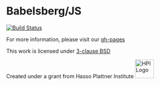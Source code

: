 Babelsberg/JS
=============
[![Build Status](https://travis-ci.org/timfel/babelsberg-js.png?branch=master)](https://travis-ci.org/timfel/babelsberg-js)

For more information, please visit our [gh-pages](http://babelsberg.github.io/babelsberg-js/)

This work is licensed under [3-clause BSD](https://github.com/babelsberg/babelsberg-js/blob/master/LICENSE)

Created under a grant from Hasso Plattner Institute <img src="http://upload.wikimedia.org/wikipedia/de/c/c9/Hpi_logo.png" alt="HPI Logo" width="50" height="50"/>
